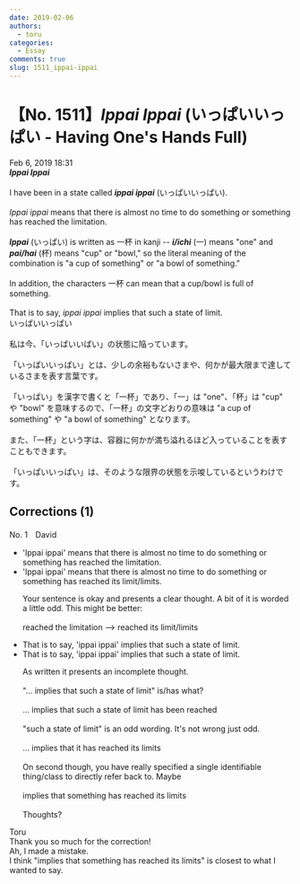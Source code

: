 ```yaml
---
date: 2019-02-06
authors:
  - toru
categories:
  - Essay
comments: true
slug: 1511_ippai-ippai
---
```


# 【No. 1511】<strong><em>Ippai Ippai</strong></em> (いっぱいいっぱい - Having One's Hands Full)
<div class="date">Feb 6, 2019 18:31</div>
<div id="post"><div id="body_show_ori">
<strong><em>Ippai Ippai</strong></em><br/><br/>I have been in a state called <strong><em>ippai ippai</em></strong> (いっぱいいっぱい).<br/><br/><em>Ippai ippai</em> means that there is almost no time to do something or something has reached the limitation.<br/><br/><strong><em>Ippai</em></strong> (いっぱい) is written as 一杯 in kanji -- <strong><em>i/ichi</em></strong> (一) means "one" and <strong><em>pai/hai</em></strong> (杯) means "cup" or "bowl," so the literal meaning of the combination is "a cup of something" or "a bowl of something."<br/><br/>In addition, the characters 一杯 can mean that a cup/bowl is full of something.<br/><br/>That is to say, <em>ippai ippai</em> implies that such a state of limit.
</div></div>

<!-- more -->

<div id="post_ja"><div id="body_show_mo">
いっぱいいっぱい<br/><br/>私は今、「いっぱいいぱい」の状態に陥っています。<br/><br/>「いっぱいいっぱい」とは、少しの余裕もないさまや、何かが最大限まで達しているさまを表す言葉です。<br/><br/>「いっぱい」を漢字で書くと「一杯」であり、「一」は "one"、「杯」は "cup" や "bowl" を意味するので、「一杯」の文字どおりの意味は "a cup of something" や "a bowl of something" となります。<br/><br/>また、「一杯」という字は、容器に何かが満ち溢れるほど入っていることを表すこともできます。<br/><br/>「いっぱいいっぱい」は、そのような限界の状態を示唆しているというわけです。
</div></div>

## Corrections (1)
<div id="block"><div class="first_name"> No. 1　<span class="just_name">David</span></div><div id="block2">
<ul class="correction_field">
<li class="incorrect">'Ippai ippai' means that there is almost no time to do something or something has reached the limitation.</li>
<li class="corrected correct">
'Ippai ippai' means that there is almost no time to do something or something has reached its limit/limits.
<p class="correction_comment">Your sentence is okay and presents a clear thought. A bit of it is worded a little odd. This might be better:<br/><br/>reached the limitation --&gt; reached its limit/limits</p>
</li>
</ul>
<ul class="correction_field">
<li class="incorrect">That is to say, 'ippai ippai' implies that such a state of limit.</li>
<li class="corrected correct">
That is to say, 'ippai ippai' implies that such a state of limit.
<p class="correction_comment">As written it presents an incomplete thought. <br/><br/>"... implies that such a state of limit" is/has what?<br/><br/>... implies that such a state of limit has been reached<br/><br/>"such a state of limit" is an odd wording. It's not wrong just odd.<br/><br/>... implies that it has reached its limits <br/><br/>On second though, you have really specified a single identifiable thing/class to directly refer back to.  Maybe<br/><br/>implies that something has reached its limits<br/><br/>Thoughts?</p>
</li>
</ul>
</div><div class="name"><span class="just_name">Toru</span><br>
Thank you so much for the correction!<br/>Ah, I made a mistake.<br/>I think "implies that something has reached its limits" is closest to what I wanted to say.
</div>
</div>

